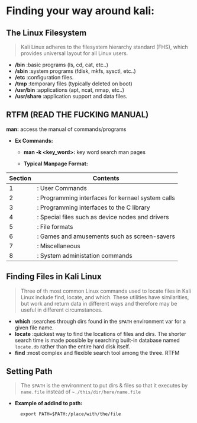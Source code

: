 # **Finding your way around kali:**
## **The Linux Filesystem**
> Kali Linux adheres to the filesystem hierarchy standard (FHS), which 
provides universal layout for all Linux users.

- **/bin** :basic programs (ls, cd, cat, etc..)
- **/sbin** :system programs (fdisk, mkfs, sysctl, etc..)
- **/etc** :configuration files.
- **/tmp** :temporary files (typically deleted on boot)
- **/usr/bin** :applications (apt, ncat, nmap, etc..)
- **/usr/share** :application support and data files.

## **RTFM (READ THE FUCKING MANUAL)**
**man:** access the manual of commands/programs
- **Ex Commands:**
    - **man -k <key_word>:** key word search man pages 
    
    - **Typical Manpage Format:**
    
|**Section**|**Contents**|
|---|---|
|1 |: User Commands|
|2 |: Programming interfaces for kernael system calls|
|3 |: Programming interfaces to the C library|
|4 |: Special files such as device nodes and drivers|
|5 |: File formats|
|6 |: Games and amusements such as screen-savers|
|7 |: Miscellaneous|
|8 |: System administation commands|

## **Finding Files in Kali Linux**
> Three of th most common Linux commands used to locate files in Kali
Linux include find, locate, and which. These utilities have similarities,
but work and return data in different ways and therefore may be useful in
different circumstances.

- **which** :searches through dirs found in the `$PATH` environment var
for a given file name.
- **locate** :quickest way to find the locations of files and dirs.
The shorter search time is made possible by searching built-in database 
named `locate.db` rather than the entire hard disk itself.
- **find** :most complex and flexible search tool among the three. RTFM

## **Setting Path**
> The `$PATH` is the environment to put dirs & files so that it 
executes by `name.file` instead of `~./this/dir/here/name.file`

- **Example of addind to path:**
	
		export PATH=$PATH:/place/with/the/file

